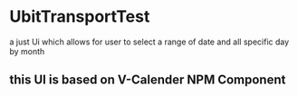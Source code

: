 # UbitTransportTest
a just  Ui which allows for user to select a range of date and all specific day by month

## this UI is based on V-Calender NPM Component

